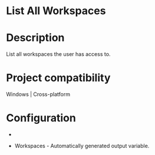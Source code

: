 ﻿# List All Workspaces

# Description

List all workspaces the user has access to.

# Project compatibility

Windows | Cross-platform

# Configuration

* 









* Workspaces - Automatically generated output variable.
